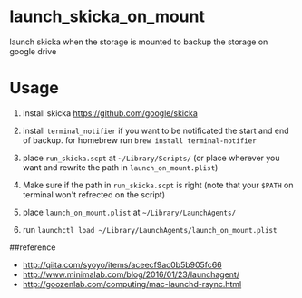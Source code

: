 # launch_skicka_on_mount
launch skicka when the storage is mounted to backup the storage on google drive

# Usage
1. install skicka
https://github.com/google/skicka

1. install `terminal_notifier` if you want to be notificated the start and end of backup. for homebrew run `brew install terminal-notifier`
1. place `run_skicka.scpt` at `~/Library/Scripts/` (or place wherever you want and rewrite the path in `launch_on_mount.plist`)
1. Make sure if the path in `run_skicka.scpt` is right (note that your `$PATH` on terminal won't refrected on the script)
1. place `launch_on_mount.plist` at `~/Library/LaunchAgents/`
1. run `launchctl load ~/Library/LaunchAgents/launch_on_mount.plist`

##reference
- http://qiita.com/syoyo/items/aceecf9ac0b5b905fc66
- http://www.minimalab.com/blog/2016/01/23/launchagent/
- http://goozenlab.com/computing/mac-launchd-rsync.html
